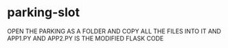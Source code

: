 # parking-slot

OPEN THE PARKING AS A FOLDER AND COPY ALL THE FILES INTO IT
AND APP1.PY AND APP2.PY IS THE MODIFIED FLASK CODE
